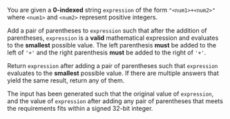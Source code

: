 You are given a **0-indexed** string `expression` of the form `"<num1>+<num2>"` where `<num1>` and `<num2>` represent positive integers.

Add a pair of parentheses to `expression` such that after the addition of parentheses, `expression` is a **valid** mathematical expression and evaluates to the **smallest** possible value. The left parenthesis **must** be added to the left of `'+'` and the right parenthesis **must** be added to the right of `'+'`.

Return `expression` after adding a pair of parentheses such that `expression` evaluates to the **smallest** possible value. If there are multiple answers that yield the same result, return any of them.

The input has been generated such that the original value of `expression`, and the value of `expression` after adding any pair of parentheses that meets the requirements fits within a signed 32-bit integer.